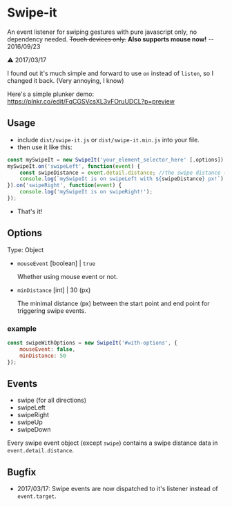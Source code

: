 # Swipe-it

An event listener for swiping gestures with pure javascript only, no dependency needed.
~~Touch devices only.~~
**Also supports mouse now!** -- 2016/09/23

:warning: 2017/03/17

I found out it's much simple and forward to use `on` instead of `listen`,
so I changed it back.
(Very annoying, I know)

Here's a simple plunker demo:
https://plnkr.co/edit/FqCGSVcsXL3vFOruUDCL?p=preview

## Usage

 - include `dist/swipe-it.js` or `dist/swipe-it.min.js` into your file.
 - then use it like this:

```js
const mySwipeIt = new SwipeIt('your_element_selector_here' [,options]);
mySwipeIt.on('swipeLeft', function(event) {
    const swipeDistance = event.detail.distance; //the swipe distance (px)
	console.log(`mySwipeIt is on swipeLeft with ${swipeDistance} px!`);
}).on('swipeRight', function(event) {
	console.log('mySwipeIt is on swipeRight!');
});
```
- That's it!

## Options
Type: Object

- `mouseEvent` [boolean] | `true`

    Whether using mouse event or not.

-  `minDistance` [int] | 30 (px)

    The minimal distance (px) between the start point and end point for triggering swipe events.

### example
```js
const swipeWithOptions = new SwipeIt('#with-options', {
    mouseEvent: false,
    minDistance: 50
});
```


## Events
- swipe (for all directions)
- swipeLeft
- swipeRight
- swipeUp
- swipeDown

Every swipe event object (except `swipe`) contains a swipe distance data in `event.detail.distance`.

## Bugfix
- 2017/03/17: Swipe events are now dispatched to it's listener instead of `event.target`.
